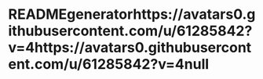 # READMEgeneratorhttps://avatars0.githubusercontent.com/u/61285842?v=4https://avatars0.githubusercontent.com/u/61285842?v=4null